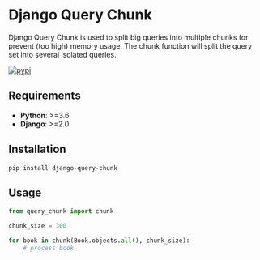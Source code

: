 # Django Query Chunk
Django Query Chunk is used to split big queries into multiple chunks for prevent (too high) memory usage. The chunk function will split the query set into several isolated queries.

[![pypi](https://img.shields.io/pypi/v/django-query-chunk.svg)](https://pypi.org/pypi/django-query-chunk)

## Requirements
* **Python**: >=3.6
* **Django**: >=2.0


## Installation

```
pip install django-query-chunk
```


## Usage

```python
from query_chunk import chunk

chunk_size = 300

for book in chunk(Book.objects.all(), chunk_size):
    # process book
```